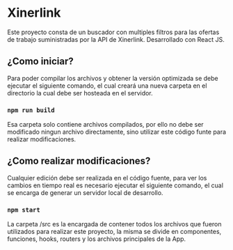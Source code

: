 # Xinerlink

Este proyecto consta de un buscador con multiples filtros para las ofertas de trabajo suministradas por la API de Xinerlink. Desarrollado con React JS.

## ¿Como iniciar?

Para poder compilar los archivos y obtener la versión optimizada se debe ejecutar el siguiente comando, el cual creará una nueva carpeta en el directorio la cual debe ser hosteada en el servidor.

### `npm run build`

Esa carpeta solo contiene archivos compilados, por ello no debe ser modificado ningun archivo directamente, sino utilizar este código funte para realizar modificaciones.

## ¿Como realizar modificaciones?

Cualquier edición debe ser realizada en el código fuente, para ver los cambios en tiempo real es necesario ejecutar el siguiente comando, el cual se encarga de generar un servidor local de desarrollo.

### `npm start`

La carpeta /src es la encargada de contener todos los archivos que fueron utilizados para realizar este proyecto, la misma se divide en componentes, funciones, hooks, routers y los archivos principales de la App.